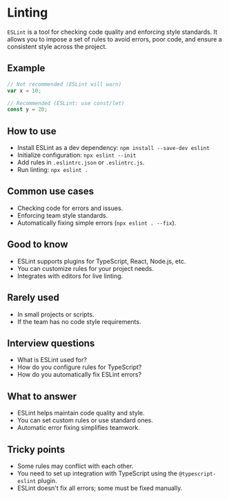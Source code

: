 # Linting

`ESLint` is a tool for checking code quality and enforcing style standards. It allows you to impose a set of rules to avoid errors, poor code, and ensure a consistent style across the project.

## Example

```typescript
// Not recommended (ESLint will warn)
var x = 10;

// Recommended (ESLint: use const/let)
const y = 20;
```

## How to use

- Install ESLint as a dev dependency:
  `npm install --save-dev eslint`
- Initialize configuration:
  `npx eslint --init`
- Add rules in `.eslintrc.json` or `.eslintrc.js`.
- Run linting:
  `npx eslint .`

## Common use cases

- Checking code for errors and issues.
- Enforcing team style standards.
- Automatically fixing simple errors (`npx eslint . --fix`).

## Good to know

- ESLint supports plugins for TypeScript, React, Node.js, etc.
- You can customize rules for your project needs.
- Integrates with editors for live linting.

## Rarely used

- In small projects or scripts.
- If the team has no code style requirements.

## Interview questions

- What is ESLint used for?
- How do you configure rules for TypeScript?
- How do you automatically fix ESLint errors?

## What to answer

- ESLint helps maintain code quality and style.
- You can set custom rules or use standard ones.
- Automatic error fixing simplifies teamwork.

## Tricky points

- Some rules may conflict with each other.
- You need to set up integration with TypeScript using the `@typescript-eslint` plugin.
- ESLint doesn't fix all errors; some must be fixed manually.
